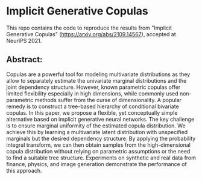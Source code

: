 # Implicit Generative Copulas
 This repo contains the code to reproduce the results from "Implicit Generative Copulas" (https://arxiv.org/abs/2109.14567), accepted at NeurIPS 2021.
 
## Abstract:
Copulas are a powerful tool for modeling multivariate distributions as they allow to separately estimate the univariate marginal distributions and the joint dependency structure. However, known parametric copulas offer limited flexibility especially in high dimensions, while commonly used non-parametric methods suffer from the curse of dimensionality. A popular remedy is to construct a tree-based hierarchy of conditional bivariate copulas. In this paper, we propose a flexible, yet conceptually simple alternative based on implicit generative neural networks. The key challenge is to ensure marginal uniformity of the estimated copula distribution. We achieve this by learning a multivariate latent distribution with unspecified marginals but the desired dependency structure. By applying the probability integral transform, we can then obtain samples from the high-dimensional copula distribution without relying on parametric assumptions or the need to find a suitable tree structure. Experiments on synthetic and real data from finance, physics, and image generation demonstrate the performance of this approach.